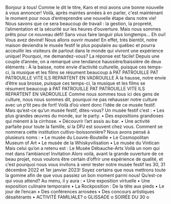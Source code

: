 Bonjour à tous!
Comme le dit le titre, Karo et moi avons une bonne nouvelle à vous annoncer! Voilà, après maintes années à en parler, c'est maintenant le moment pour nous d’entreprendre une nouvelle étape dans notre vie!
Nous savons que ce sera beaucoup de travail : la gestion, la propreté, l’alimentation et la sécurité sur les heures d’ouverture.
Mais nous sommes prêts pour ce nouveau défi!
Sans vous faire languir plus longtemps… Eh oui! Vous avez deviné! Nous allons ouvrir musée!
En effet, très bientôt, notre maison deviendra le musée festif le plus populaire au québec et pourra acceuillir les visiteurs de partout dans le monde qui vivront une expérience unique!
Pourquoi, me demandez-vous? La réponse est facile! Depuis une couple d’année, on a remarqué une tendance haussière/baissière de deux éléments :
À la baisse, notre envie d’activité culturelle, puisque ces temps-ci, la musique et les films se résument beaucoup à PAT PATROUILLE PAT PATROUILLE VITE ILS REPARTENT EN VADROUILLE
À la hausse, notre envie d’être sua brosse, puisque ces temps-ci, la musique et les films se résument beaucoup à PAT PATROUILLE PAT PATROUILLE VITE ILS REPARTENT EN VADROUILLE
Comme nous sommes tous ici des gens de culture, nous nous sommes dit, pourquoi ne pas rehausser notre culture avec un p’tit peu de fort!
Voilà d’où vient donc l’idée de ce musée festif. Mais qu’est-ce qu’un musée festif, dites-vous? Un musée festif c’est :
•	Les plus grandes œuvres du monde, sur le party.
•	Des expositions grandioses qui mènent à la cirrhose.
•	Découvrir l’art assis au bar.
•	Une activité parfaite pour toute la famille, si la DPJ est souvent chez vous.
Comment se nommera cette institution cultivo-boissonnière? Nous avons pensé à plusieurs noms :
•	Le musée du Louvre-Bouteille
•	Le Cosmopolitan Museum of Art
•	Le musée de la Whiskyvilisation
•	Le musée du Vintican
Mais celui qu’on a retenu est :
Le Musée Débauche-Arts
Voilà un nom qui met dans l’ambiance!
Invitation
Alors voilà, avant la grande ouverture de ce beau projet, nous voulons être certain d’offrir une expérience de qualité, et c’est pourquoi nous vous invitons à venir tester notre musée festif les 30, 31 décembre 2022 et 1er janvier 2023! Soyez certains que nous mettrons toute la gomme afin de que vous passiez un bon moment parmi nous!
Qu’est-ce qui vous attend? Au menu, il y aura :
•	Une exposition virtuelle
•	Une exposition culinaire temporaire
•	La Rockposition : De la tête aux pieds
•	Le jour de l’encan
•	Des conférences arrosées
•	Des concours artistiques désaltérants
•	ACTIVITÉ FAMILIALE?
o	GLISSADE
o	SOIRÉE DU 30
o	

